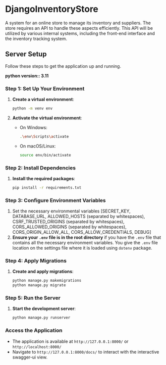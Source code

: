 # DjangoInventoryStore
A system for an online store to manage its inventory and suppliers. The store requires an API to handle these aspects efficiently. This API will be utilized by various internal systems, including the front-end interface and the inventory tracking system.

## Server Setup

Follow these steps to get the application up and running.

**python version:: 3.11**

### Step 1: Set Up Your Environment

1. **Create a virtual environment**:
    ```sh
    python -m venv env
    ```

2. **Activate the virtual environment**:
    - On Windows:
        ```sh
        .\env\Scripts\activate
        ```
    - On macOS/Linux:
        ```sh
        source env/bin/activate
        ```

### Step 2: Install Dependencies

1. **Install the required packages**:
    ```sh
    pip install -r requirements.txt
    ```

### Step 3: Configure Environment Variables

1. Set the necessary environmental variables [SECRET_KEY, DATABASE_URL, ALLOWED_HOSTS (separated by whitespaces), CSRF_TRUSTED_ORIGINS (separated by whitespaces), CORS_ALLOWED_ORIGINS (separated by whitespaces), CORS_ORIGIN_ALLOW_ALL, CORS_ALLOW_CREDENTIALS, DEBUG]
3. **Ensure your `.env` file is in the root directory** if you have the `.env` file that contains all the necessary environment variables. You give the `.env` file location on the settings file where it is loaded using `dotenv` package.

### Step 4: Apply Migrations

1. **Create and apply migrations**:
    ```sh
    python manage.py makemigrations
    python manage.py migrate
    ```

### Step 5: Run the Server

1. **Start the development server**:
    ```sh
    python manage.py runserver
    ```

### Access the Application

- The application is available at `http://127.0.0.1:8000/` or `http://localhost:8000/`
- Navigate to `http://127.0.0.1:8000/docs/` to interact with the interactive swagger-ui view.
